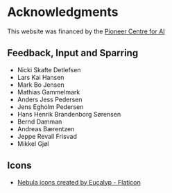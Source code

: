# Acknowledgments
This website was financed by the [Pioneer Centre for AI](https://www.aicentre.dk/)

## Feedback, Input and Sparring

* Nicki Skafte Detlefsen
* Lars Kai Hansen
* Mark Bo Jensen
* Mathias Gammelmark
* Anders Jess Pedersen
* Jens Egholm Pedersen
* Hans Henrik Brandenborg Sørensen
* Bernd Damman
* Andreas Bærentzen
* Jeppe Revall Frisvad
* Mikkel Gjøl

## Icons
* <a href="https://www.flaticon.com/free-icons/nebula" title="nebula icons">Nebula icons created by Eucalyp - Flaticon</a>
